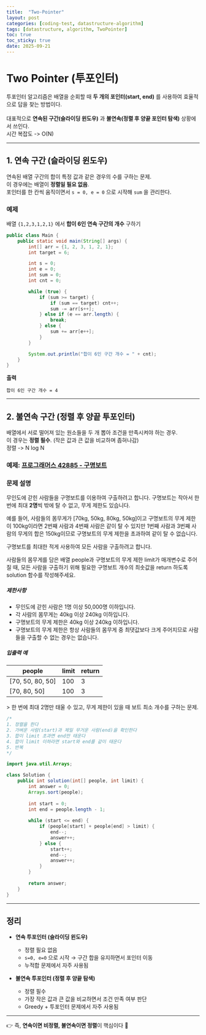 ```yaml
---
title:  "Two-Pointer"
layout: post
categories: [coding-test, datastructure-algorithm] 
tags: [datastructure, algorithm, TwoPointer]
toc: true
toc_sticky: true
date: 2025-09-21
---
```


# Two Pointer (투포인터)

투포인터 알고리즘은 배열을 순회할 때 **두 개의 포인터(start, end)** 를 사용하여 효율적으로 답을 찾는 방법이다. <br>  
대표적으로 **연속된 구간(슬라이딩 윈도우)** 과 **불연속(정렬 후 양끝 포인터 탐색)** 상황에서 쓰인다. <br>
시간 복잡도 -> O(N) <br>

---

## 1. 연속 구간 (슬라이딩 윈도우)

연속된 배열 구간의 합이 특정 값과 같은 경우의 수를 구하는 문제.  
이 경우에는 배열이 **정렬일 필요 없음**.  
포인터를 한 칸씩 움직이면서 `s = 0, e = 0` 으로 시작해 `sum` 을 관리한다.

### 예제
배열 `{1,2,3,1,2,1}` 에서 **합이 6인 연속 구간의 개수** 구하기

```java
public class Main {
    public static void main(String[] args) {
        int[] arr = {1, 2, 3, 1, 2, 1};
        int target = 6;

        int s = 0;
        int e = 0;
        int sum = 0;
        int cnt = 0;

        while (true) {
            if (sum >= target) {
                if (sum == target) cnt++;
                sum -= arr[s++];
            } else if (e == arr.length) {
                break;
            } else {
                sum += arr[e++];
            }
        }

        System.out.println("합이 6인 구간 개수 = " + cnt);
    }
}
```

**출력**
```
합이 6인 구간 개수 = 4
```

---

## 2. 불연속 구간 (정렬 후 양끝 투포인터)

배열에서 서로 떨어져 있는 원소들을 두 개 뽑아 조건을 만족시켜야 하는 경우.  
이 경우는 **정렬 필수**. (작은 값과 큰 값을 비교하며 좁혀나감) <br>
정렬 -> N log N <br>

### 예제: [프로그래머스 42885 - 구명보트](https://school.programmers.co.kr/learn/courses/30/lessons/42885)
### 문제 설명

<p>무인도에 갇힌 사람들을 구명보트를 이용하여 구출하려고 합니다. 구명보트는 작아서 한 번에 최대 <strong>2명</strong>씩 밖에 탈 수 없고, 무게 제한도 있습니다.</p>

<p>예를 들어, 사람들의 몸무게가 [70kg, 50kg, 80kg, 50kg]이고 구명보트의 무게 제한이 100kg이라면 2번째 사람과 4번째 사람은 같이 탈 수 있지만 1번째 사람과 3번째 사람의 무게의 합은 150kg이므로 구명보트의 무게 제한을 초과하여 같이 탈 수 없습니다.</p>

<p>구명보트를 최대한 적게 사용하여 모든 사람을 구출하려고 합니다.</p>

<p>사람들의 몸무게를 담은 배열 people과 구명보트의 무게 제한 limit가 매개변수로 주어질 때, 모든 사람을 구출하기 위해 필요한 구명보트 개수의 최솟값을 return 하도록 solution 함수를 작성해주세요.</p>

<h5>제한사항</h5>

<ul>
<li>무인도에 갇힌 사람은 1명 이상 50,000명 이하입니다.</li>
<li>각 사람의 몸무게는 40kg 이상 240kg 이하입니다.</li>
<li>구명보트의 무게 제한은 40kg 이상 240kg 이하입니다.</li>
<li>구명보트의 무게 제한은 항상 사람들의 몸무게 중 최댓값보다 크게 주어지므로 사람들을 구출할 수 없는 경우는 없습니다.</li>
</ul>

<h5>입출력 예</h5>
<table class="table">
        <thead><tr>
<th>people</th>
<th>limit</th>
<th>return</th>
</tr>
</thead>
        <tbody><tr>
<td>[70, 50, 80, 50]</td>
<td>100</td>
<td>3</td>
</tr>
<tr>
<td>[70, 80, 50]</td>
<td>100</td>
<td>3</td>
</tr>
</tbody>
</table>
> 한 번에 최대 2명만 태울 수 있고, 무게 제한이 있을 때 보트 최소 개수를 구하는 문제.

```java
/*
1. 정렬을 한다
2. 가벼운 사람(start)과 제일 무거운 사람(end)을 확인한다
3. 합이 limit 초과면 end만 태운다
4. 합이 limit 이하라면 start와 end를 같이 태운다
5. 반복
*/

import java.util.Arrays;

class Solution {
    public int solution(int[] people, int limit) {
        int answer = 0;
        Arrays.sort(people);
        
        int start = 0;
        int end = people.length - 1;
        
        while (start <= end) {
            if (people[start] + people[end] > limit) {
                end--;
                answer++;
            } else {
                start++;
                end--;
                answer++;
            }
        }
        
        return answer;
    }
}
```

---

## 정리

- **연속 투포인터 (슬라이딩 윈도우)**  
  - 정렬 필요 없음  
  - `s=0, e=0` 으로 시작 → 구간 합을 유지하면서 포인터 이동  
  - 누적합 문제에서 자주 사용됨  

- **불연속 투포인터 (정렬 후 양끝 탐색)**  
  - 정렬 필수  
  - 가장 작은 값과 큰 값을 비교하면서 조건 만족 여부 판단  
  - Greedy + 투포인터 문제에서 자주 사용됨  

---

👉 즉, **연속이면 비정렬, 불연속이면 정렬**이 핵심이다 🚀

